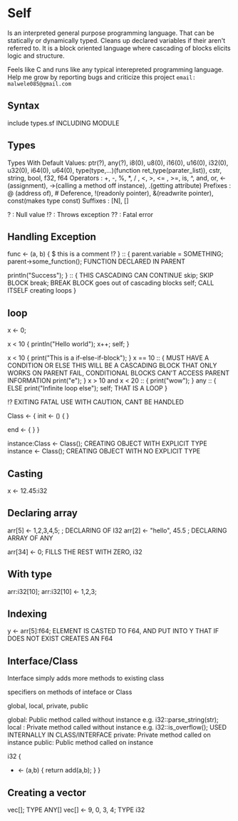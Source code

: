 Self
====

Is an interpreted general purpose programming language.
That can be statically or dynamically typed.
Cleans up declared variables if their aren't referred to.
It is a block oriented language where cascading of blocks elicits logic and structure.

Feels like C and runs like any typical interepreted programming language.
Help me grow by reporting bugs and criticize this project `email: malwele085@gmail.com`

Syntax
------

include types.sf INCLUDING MODULE

Types
------
Types With Default Values: ptr(?), any(?), i8(0), u8(0), i16(0), u16(0), i32(0), u32(0), i64(0), u64(0), type(type,...)(function ret_type(parater_list)), cstr, string, bool, f32, f64
Operators : +, -, %, *, / , <, >, <= , >=, is, ^, and, or, <- (assignment), ->(calling a method off instance), .(getting attribute)
Prefixes  : @ (address of), # Deference, !(readonly pointer), &(readwrite pointer), const(makes type const)
Suffixes  : [N], []

?   : Null value
!?  : Throws exception
??  : Fatal error

Handling Exception 
-----------------

func <- (a, b) {
  $ this is a comment
  !? 
} :: {
  parent.variable = SOMETHING;
  parent->some_function(); FUNCTION DECLARED IN PARENT
  
  println("Success");
} :: {
  THIS CASCADING CAN CONTINUE
  skip; SKIP BLOCK
  break; BREAK BLOCK goes out of cascading blocks
  self; CALL ITSELF creating loops
}

loop
-----

x <- 0;

x < 10 {
  println("Hello world");
  x++;
  self;
}

x < 10 {
  print("This is a if-else-if-block");
} x == 10 :: {
  MUST HAVE A CONDITION OR ELSE THIS WILL BE A CASCADING BLOCK THAT ONLY WORKS ON PARENT FAIL, CONDITIONAL BLOCKS CAN'T ACCESS PARENT INFORMATION
  print("e");
} x > 10 and x < 20 :: {
  print("wow");
} any :: { ELSE
  print("Infinite loop else");
  self; THAT IS A LOOP
}

!? EXITING FATAL USE WITH CAUTION, CANT BE HANDLED

Class <- {
  init <- ()
  {
  }

  end <- 
  {
  }
}

instance:Class <- Class(); CREATING OBJECT WITH EXPLICIT TYPE
instance  <- Class();      CREATING OBJECT WITH NO EXPLICIT TYPE

Casting
-------

x <- 12.45:i32

Declaring array
---------------
arr[5] <- 1,2,3,4,5; ; DECLARING OF I32
arr[2] <- "hello", 45.5 ; DECLARING ARRAY OF ANY

arr[34] <- 0; FILLS THE REST WITH ZERO, i32

With type
----
arr:i32[10];
arr:i32[10] <- 1,2,3;

Indexing
--------
y <- arr[5]:f64; ELEMENT IS CASTED TO F64, AND PUT INTO Y THAT IF DOES NOT EXIST CREATES AN F64

Interface/Class
-----

Interface simply adds more methods to existing class

specifiers on methods of inteface or Class

global, local, private, public

global: Public method called without instance e.g. i32::parse_string(str);
local : Private method called without instance e.g. i32::is_overflow(); USED INTERNALLY IN CLASS/INTERFACE
private: Private method called on instance
public: Public method called on instance

i32 {
  + <- (a,b) {
    return add(a,b);
  }
}

Creating a vector
-----------------

vec[]; TYPE ANY[]
vec[] <- 9, 0, 3, 4; TYPE i32


